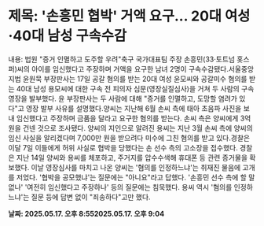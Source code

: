 # **제목: '손흥민 협박' 거액 요구... 20대 여성·40대 남성 구속수감**

  내용: 법원 "증거 인멸하고 도주할 우려"축구 국가대표팀 주장 손흥민(33·토트넘 홋스퍼)씨의 아이를 임신했다고 주장하며 거액을 요구한 남녀 2명이 구속수감됐다.서울중앙지법 윤원묵 부장판사는 17일 공갈 혐의를 받는 20대 여성 윤모씨와 공갈미수 혐의를 받는 40대 남성 용모씨에 대한 구속 전 피의자 심문(영장실질심사)을 거쳐 두 사람의 구속영장을 발부했다. 윤 부장판사는 두 사람에 대해 "증거를 인멸하고, 도망할 염려가 있다"고 영장 발부 사유를 설명했다.양씨는 지난해 6월 손씨 측에 태아 초음파 사진을 보내 임신했다고 주장하며 금품을 달라고 요구한 혐의를 받는다. 손씨 측은 양씨에게 3억 원을 건넨 것으로 조사됐다. 양씨의 지인으로 알려진 용씨는 지난 3월 손씨 측에 양씨의 임신 사실을 알리겠다며 7,000만 원을 받으려다 미수에 그친 혐의를 받고 있다.경찰은 이달 7일 이들에게 허위 사실로 협박을 당했다는 손 선수 측의 고소장을 접수했다. 경찰은 지난 14일 양씨와 용씨를 체포하고, 주거지를 압수수색해 휴대폰 등 관련 증거물을 확보했다. 이날 영장심사를 마치고 나온 양씨는 '혐의를 인정하느냐'는 취재진 물음에 고개를 저었다. '협박을 공모했냐'는 질문에는 "아니요"라고 답했다. '손흥민 선수 측에 할 말 없나' '여전히 임신했다고 주장하나' 등의 질문에는 침묵했다. 용씨 역시 '혐의를 인정하느냐'는 질문 등에 답변 없이 "죄송하다"고만 했다.

  **날짜: 2025.05.17. 오후 8:552025.05.17. 오후 9:04**